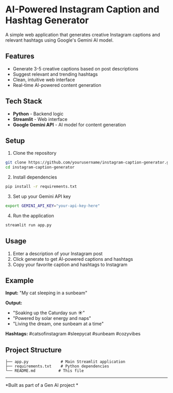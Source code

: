 # AI-Powered Instagram Caption and Hashtag Generator

A simple web application that generates creative Instagram captions and relevant hashtags using Google's Gemini AI model.

## Features

- Generate 3-5 creative captions based on post descriptions
- Suggest relevant and trending hashtags
- Clean, intuitive web interface
- Real-time AI-powered content generation

## Tech Stack

- **Python** - Backend logic
- **Streamlit** - Web interface
- **Google Gemini API** - AI model for content generation

## Setup

1. Clone the repository
```bash
git clone https://github.com/yourusername/instagram-caption-generator.git
cd instagram-caption-generator
```

2. Install dependencies
```bash
pip install -r requirements.txt
```

3. Set up your Gemini API key
```bash
export GEMINI_API_KEY="your-api-key-here"
```

4. Run the application
```bash
streamlit run app.py
```

## Usage

1. Enter a description of your Instagram post
2. Click generate to get AI-powered captions and hashtags
3. Copy your favorite caption and hashtags to Instagram

## Example

**Input:** "My cat sleeping in a sunbeam"

**Output:**
- "Soaking up the Caturday sun ☀️"
- "Powered by solar energy and naps"
- "Living the dream, one sunbeam at a time"

**Hashtags:** #catsofinstagram #sleepycat #sunbeam #cozyvibes

## Project Structure

```
├── app.py              # Main Streamlit application
├── requirements.txt    # Python dependencies
└── README.md          # This file
```

---

*Built as part of a Gen AI project *
